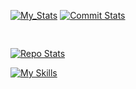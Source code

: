 [![My_Stats](https://github-profile-summary-cards.vercel.app/api/cards/profile-details?username=ShahirWardak&theme=github_dark)](https://www.linkedin.com/in/shahir-wardak/)
[![Commit Stats](https://github-profile-summary-cards.vercel.app/api/cards/most-commit-language?username=ShahirWardak&theme=github_dark&exclude=)](https://www.linkedin.com/in/shahir-wardak/) <pre>  </pre> [![Repo Stats](https://github-profile-summary-cards.vercel.app/api/cards/repos-per-language?username=ShahirWardak&theme=github_dark&exclude=)](https://www.linkedin.com/in/shahir-wardak/)


[![My Skills](https://skillicons.dev/icons?i=angular,typescript,javascript,html,css,sass,jest,react,nextjs,django,java,azure,cs,git,github)](https://www.linkedin.com/in/shahir-wardak/)
<!--
**ShahirWardak/ShahirWardak** is a ✨ _special_ ✨ repository because its `README.md` (this file) appears on your GitHub profile.

Here are some ideas to get you started:

- 🔭 I’m currently working on ...
- 🌱 I’m currently learning ...
- 👯 I’m looking to collaborate on ...
- 🤔 I’m looking for help with ...
- 💬 Ask me about ...
- 📫 How to reach me: ...
- 😄 Pronouns: ...
- ⚡ Fun fact: ...
-->
